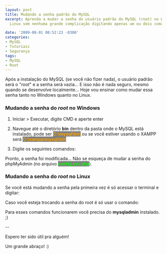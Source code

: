 ```yaml
---
layout: post
title: Mudando a senha padrão do MySQL
excerpt: Aprenda a mudar a senha do usuário padrão do MySQL (root) no Windows e no
  Linux sem nenhuma grande complicação digitando apenas um ou dois comandos!

date: '2009-08-01 08:52:23 -0300'
categories:
- MySQL
- Tutoriais
- Segurança
tags:
- MySQL
- Root
---
```

Após a instalação do MySQL (se você não fizer nada), o usuário padrão será o "<em>root</em>" e a senha será vazia... E isso não é nada seguro, mesmo quando se desenvolve localmente... Hoje vou ensinar como mudar essa senha tanto no Windows quanto no Linux.

### Mudando a senha do <em>root</em> no Windows
1. Iniciar > Executar, digite CMD e aperte enter

2. Navegue até o diretório <strong>bin</strong> dentro da pasta onde o MySQL está instalado, pode ser <strong style="background: gray; color: orange">C:\mysql\bin</strong> ou se você estiver usando o XAMPP será <strong style="background: gray; color: orange">C:\xampp\mysql\bin</strong>

3. Digite os seguintes comandos:

<div data-gist-id="35b26cb18035da40f390" data-gist-show-loading="false"></div>

Pronto, a senha foi modificada... Não se esqueça de mudar a senha do phpMyAdmin (no arquivo <strong style="background: gray; color: lime">config.inc.php</strong>).



### Mudando a senha do <em>root</em> no Linux
Se você está mudando a senha pela primeira vez é só acessar o terminal e digitar:

<div data-gist-id="8b6ec1e36e4604807041" data-gist-show-loading="false"></div>

Caso você esteja trocando a senha do root é só usar o comando:

<div data-gist-id="2e21db3db69142f852fa" data-gist-show-loading="false"></div>

Para esses comandos funcionarem você precisa do <strong>mysqladmin</strong> instalado. ;)

--

Espero ter sido útil pra alguém!

Um grande abraço! :)

